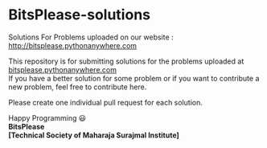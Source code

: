 # BitsPlease-solutions
Solutions For Problems uploaded on our website : http://bitsplease.pythonanywhere.com

This repository is for submitting solutions for the problems uploaded at [bitsplease.pythonanywhere.com](http://bitsplease.pythonanywhere.com)<br>
If you have a better solution for some problem or if you want to contribute a new problem, feel free to contribute here.

Please create one individual pull request for each solution.

Happy Programming :smiley:<br>
<strong>BitsPlease<br>
[Technical Society of Maharaja Surajmal Institute]</strong>
